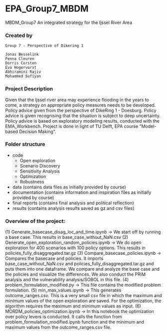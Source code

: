 # EPA_Group7_MBDM
MBDM_Group7
An integrated strategy for the Ijssel River Area 


### Created by
```
Group 7 - Perspective of Dikering 1

Jonas Besselink
Fenna Cleuren
Dorris Corsten
Eva Hogervorst 
Abhiramini Rajiv
Mohammed Sufiyan
```

### Project Description
Given that the Ijssel river area may experience flooding in the years to come, a strategy on appropriate policy measures needs to be developed. 
Policy advice given from the perspective of DikeRing 1 - Doesburg. 
Policy advice  is given recognising that the situation is subject to deep uncertainty.
Policy advice is based on exploratory modeling results, conducted with the EMA_Workbench. 
Project is done in light of TU Delft, EPA course "Model-based Decision Making".

### Folder structure
- code
  * Open exploration
  * Scenario Discovery
  * Sensitivity Analysis
  * Optimization
  * Robustness
- data (contains data files as initially provided by course) 
- documentation (contains information and inspiration files as initially provided by course)
- final reports (contains final analysis and political reflection) 
- results (contains analysis results saved as gz and csv files)

### Overview of the project:

(1) Generate_basecase_disag_loc_and_time.ipynb -> We start off by running a base case. This results in base_case_without_NaN.csv
(2) Generate_open_exploration_random_policies.ipynb -> We do open exploration for 400 scenarios with 100 policy options. This results in policies_fully_disaggregated.tar.gz
(3) Compare_basecase_policies.ipynb -> Compares the basecase and policies. It imports base_case_without_NaN.csv and policies_fully_disaggregated.tar.gz and puts them into one dataframe. 
We compare and analyze the base case and the policies and visualize the differences. We also conduct the PRIM analysis and the vulnerability analysis/SOBOL in this file.
(4) problem_formulation_modified.py -> This file contains the modified problem formulation.
(5) min_max_values.ipynb -> This generates outcome_ranges.csv. This is a very small csv file in which the maximum and minimum values of the open exploration are saved. For the optimization, the algorithm requires the maximum and minimum values as input.
(6) MORDM_policies_optimization.ipynb -> In this notebook the optimization over policy levers is conducted. It calls the function from problem_formulation_modified.ipynb function and the minimum and maximum values from the outcome_ranges.csv file.
